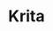 ---
title: "Krita"

info: "A free and open-source raster graphics editor, designed primarily for digital painting and animation purposes."

image: "https://upload.wikimedia.org/wikipedia/commons/3/31/Calligra_Krita_icon.svg"

status: "Active"

website: ["https://krita.org/en"]

get_it:
  - ["Authentic", "https://krita.org/en/download/krita-desktop/"]

description: |
  Krita is a free-software and an open-source [raster graphics editor](/search#raster_graphics_editor), designed primarily for digital painting and animation purposes. It features a low-distract UI, high-quality OpenGL accelerated canvas, color management support, advanced brush engine, non-destructive layers and masks, group-based layer management, vector artwork support and switchable customization profiles.
  
  Krita is a FREE and open source painting tool designed for concept artists, illustrators, matte and texture artists, and the VFX industry. Krita has been in development for over 10 years and has had an explosion in growth recently. It offers many common and innovative features to help the amateur and professional alike.
  
  [Forum](https://forum.kde.org/viewforum.php?f=136) I [Documentation(Manual)](https://docs.krita.org/en/) I [Wiki](https://userbase.kde.org/Krita/en) I [News](https://krita.org/en/news/) I [FAQ](https://docs.krita.org/en/KritaFAQ.html) I [Mailing list](https://krita.org/en/mailing-lists/) I [IRC](https://krita.org/en/irc/)

sysreq:
  -
    recm: "Windows7 or higher, OSX 10.11, Linux"
  -
    recm: "2GB RAM or higher"
  -
    recm: "OpenGL 1.3 or higher GPU"
  -
    recm: "Wacom, Huion, Yiyinova, Surface Pro Graphics tablet supported"

developer: ["KDE"]

initial_release: "21 June 2005"

repository: ["https://phabricator.kde.org/source/krita/", "https://cgit.kde.org/krita.git"]

written_in: ["C++"]

platform:
  - dskp:
      - ["Windows", "o"]
      - ["Linux", "o"]
      - ["macOS", "o"]

categories: ["Raster Graphics Editor"]

license: ["GPL v3"]

social:
  - name: "Wikipedia"
    url: "https://en.wikipedia.org/wiki/Krita"
  - name: "Facebook"
    url: "https://www.facebook.com/pages/Krita-Foundation/511943358879536"
  - name: "Google+"
    url: "https://plus.google.com/u/0/106052286697115751434/posts"
  - name: "Twitter"
    url: "https://twitter.com/Krita_Painting"
  - name: "VK"
    url: "https://vk.com/ilovefreeart"
  - name: "DeviantArt"
    url: "http://krita-free-art-app.deviantart.com/"
  - name: "reddit"
    url: "https://www.reddit.com/r/krita/"
  - name: "mastodon"
    url: "https://mastodon.art/@krita"

source:
  description: ["https://krita.org/en/features/highlights/"]
  developer: ["https://krita.org/en/about/history/"]
  initial_release: ["https://krita.org/en/krita-releases-overview/"]
  written_in: ["https://en.wikipedia.org/wiki/Krita", "https://krita.org/en/get-involved/developers/"]
  platform:
    - dskp: ["https://krita.org/en/download/krita-desktop/", "https://en.wikipedia.org/wiki/Krita"]
  sysreq: ["https://krita.org/en/download/krita-desktop/"]
  license: ["https://phabricator.kde.org/source/krita/browse/master/COPYING", ""]
  rating:
    - ["G2CROWD", "u", "https://www.g2crowd.com/products/krita/reviews"]
    - ["alternativeTo", "u", "https://alternativeto.net/software/krita/reviews/"]
    - ["SOFTPEDIA", "u", "https://linux.softpedia.com/get/Multimedia/Graphics/Krita-2254.shtml"]
  status: ["https://cgit.kde.org/krita.git", "https://phabricator.kde.org/source/krita/repository/master/"]

rating:
  - name: "G2CROWD"
    rate: [4.5, 5]
    num: 22
  - name: "alternativeTo"
    rate: [3.4, 5]
    num: 13
  - name: "SOFTPEDIA"
    rate: [4.5, 5]
    num: 53

---